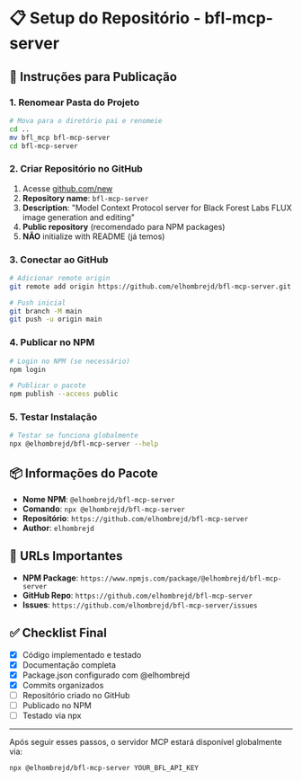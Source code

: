 # 📋 Setup do Repositório - bfl-mcp-server

## 🚀 Instruções para Publicação

### 1. Renomear Pasta do Projeto
```bash
# Mova para o diretório pai e renomeie
cd ..
mv bfl_mcp bfl-mcp-server
cd bfl-mcp-server
```

### 2. Criar Repositório no GitHub
1. Acesse [github.com/new](https://github.com/new)
2. **Repository name**: `bfl-mcp-server`
3. **Description**: "Model Context Protocol server for Black Forest Labs FLUX image generation and editing"
4. **Public repository** (recomendado para NPM packages)
5. **NÃO** initialize with README (já temos)

### 3. Conectar ao GitHub
```bash
# Adicionar remote origin
git remote add origin https://github.com/elhombrejd/bfl-mcp-server.git

# Push inicial
git branch -M main
git push -u origin main
```

### 4. Publicar no NPM
```bash
# Login no NPM (se necessário)
npm login

# Publicar o pacote
npm publish --access public
```

### 5. Testar Instalação
```bash
# Testar se funciona globalmente
npx @elhombrejd/bfl-mcp-server --help
```

## 📦 Informações do Pacote

- **Nome NPM**: `@elhombrejd/bfl-mcp-server`
- **Comando**: `npx @elhombrejd/bfl-mcp-server`
- **Repositório**: `https://github.com/elhombrejd/bfl-mcp-server`
- **Author**: `elhombrejd`

## 🎯 URLs Importantes

- **NPM Package**: `https://www.npmjs.com/package/@elhombrejd/bfl-mcp-server`
- **GitHub Repo**: `https://github.com/elhombrejd/bfl-mcp-server`
- **Issues**: `https://github.com/elhombrejd/bfl-mcp-server/issues`

## ✅ Checklist Final

- [x] Código implementado e testado
- [x] Documentação completa
- [x] Package.json configurado com @elhombrejd
- [x] Commits organizados
- [ ] Repositório criado no GitHub
- [ ] Publicado no NPM
- [ ] Testado via npx

---

Após seguir esses passos, o servidor MCP estará disponível globalmente via:
```bash
npx @elhombrejd/bfl-mcp-server YOUR_BFL_API_KEY
```
